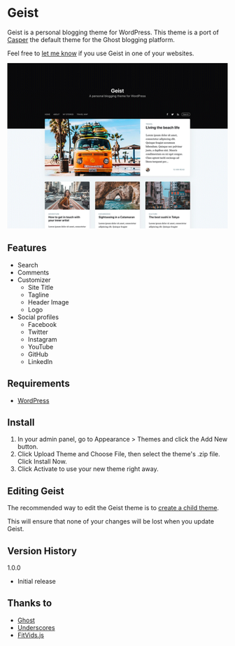 # Geist

Geist is a personal blogging theme for WordPress. This theme is a port of [Casper](https://github.com/TryGhost/Casper) the default theme for the Ghost blogging platform.

Feel free to [let me know](http://www.twitter.com/cmyee) if you use Geist in one of your websites.

![Geist Screenshot](screenshot.png?raw=true)

## Features

- Search
- Comments
- Customizer
	- Site Title
	- Tagline
	- Header Image
	- Logo
- Social profiles
	- Facebook
	- Twitter
	- Instagram
	- YouTube
	- GitHub
	- LinkedIn

## Requirements

- [WordPress](http://wordpress.org/)

## Install

1. In your admin panel, go to Appearance > Themes and click the Add New button.
2. Click Upload Theme and Choose File, then select the theme's .zip file. Click Install Now.
3. Click Activate to use your new theme right away.

## Editing Geist
The recommended way to edit the Geist theme is to [create a child theme](https://developer.wordpress.org/themes/advanced-topics/child-themes/).

This will ensure that none of your changes will be lost when you update Geist.

## Version History

1.0.0

- Initial release

## Thanks to

- [Ghost](https://ghost.org/)
- [Underscores](https://underscores.me/)
- [FitVids.js](http://fitvidsjs.com/)